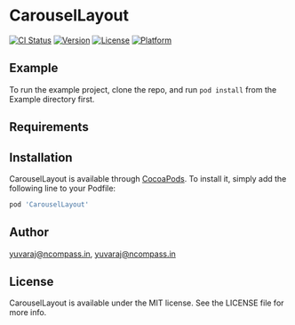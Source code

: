 # CarouselLayout

[![CI Status](https://img.shields.io/travis/yuvaraj@ncompass.in/CarouselLayout.svg?style=flat)](https://travis-ci.org/yuvaraj@ncompass.in/CarouselLayout)
[![Version](https://img.shields.io/cocoapods/v/CarouselLayout.svg?style=flat)](https://cocoapods.org/pods/CarouselLayout)
[![License](https://img.shields.io/cocoapods/l/CarouselLayout.svg?style=flat)](https://cocoapods.org/pods/CarouselLayout)
[![Platform](https://img.shields.io/cocoapods/p/CarouselLayout.svg?style=flat)](https://cocoapods.org/pods/CarouselLayout)

## Example

To run the example project, clone the repo, and run `pod install` from the Example directory first.

## Requirements

## Installation

CarouselLayout is available through [CocoaPods](https://cocoapods.org). To install
it, simply add the following line to your Podfile:

```ruby
pod 'CarouselLayout'
```

## Author

yuvaraj@ncompass.in, yuvaraj@ncompass.in

## License

CarouselLayout is available under the MIT license. See the LICENSE file for more info.
